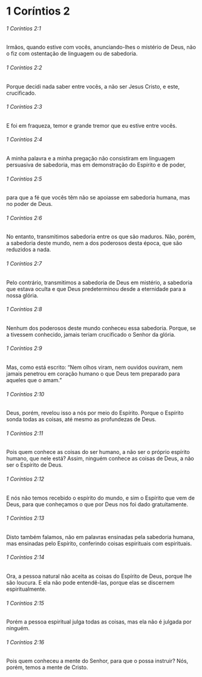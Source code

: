 # 1 Coríntios 2

###### 1 Coríntios 2:1

Irmãos, quando estive com vocês, anunciando-lhes o mistério de Deus, não o fiz com ostentação de linguagem ou de sabedoria.

###### 1 Coríntios 2:2

Porque decidi nada saber entre vocês, a não ser Jesus Cristo, e este, crucificado.

###### 1 Coríntios 2:3

E foi em fraqueza, temor e grande tremor que eu estive entre vocês.

###### 1 Coríntios 2:4

A minha palavra e a minha pregação não consistiram em linguagem persuasiva de sabedoria, mas em demonstração do Espírito e de poder,

###### 1 Coríntios 2:5

para que a fé que vocês têm não se apoiasse em sabedoria humana, mas no poder de Deus.

###### 1 Coríntios 2:6

No entanto, transmitimos sabedoria entre os que são maduros. Não, porém, a sabedoria deste mundo, nem a dos poderosos desta época, que são reduzidos a nada.

###### 1 Coríntios 2:7

Pelo contrário, transmitimos a sabedoria de Deus em mistério, a sabedoria que estava oculta e que Deus predeterminou desde a eternidade para a nossa glória.

###### 1 Coríntios 2:8

Nenhum dos poderosos deste mundo conheceu essa sabedoria. Porque, se a tivessem conhecido, jamais teriam crucificado o Senhor da glória.

###### 1 Coríntios 2:9

Mas, como está escrito: “Nem olhos viram, nem ouvidos ouviram, nem jamais penetrou em coração humano o que Deus tem preparado para aqueles que o amam.”

###### 1 Coríntios 2:10

Deus, porém, revelou isso a nós por meio do Espírito. Porque o Espírito sonda todas as coisas, até mesmo as profundezas de Deus.

###### 1 Coríntios 2:11

Pois quem conhece as coisas do ser humano, a não ser o próprio espírito humano, que nele está? Assim, ninguém conhece as coisas de Deus, a não ser o Espírito de Deus.

###### 1 Coríntios 2:12

E nós não temos recebido o espírito do mundo, e sim o Espírito que vem de Deus, para que conheçamos o que por Deus nos foi dado gratuitamente.

###### 1 Coríntios 2:13

Disto também falamos, não em palavras ensinadas pela sabedoria humana, mas ensinadas pelo Espírito, conferindo coisas espirituais com espirituais.

###### 1 Coríntios 2:14

Ora, a pessoa natural não aceita as coisas do Espírito de Deus, porque lhe são loucura. E ela não pode entendê-las, porque elas se discernem espiritualmente.

###### 1 Coríntios 2:15

Porém a pessoa espiritual julga todas as coisas, mas ela não é julgada por ninguém.

###### 1 Coríntios 2:16

Pois quem conheceu a mente do Senhor, para que o possa instruir? Nós, porém, temos a mente de Cristo.

